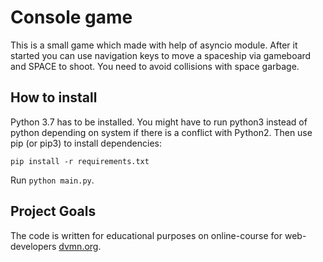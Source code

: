 # Console game

This is a small game which made with help of asyncio module.
After it started you can use navigation keys to move a spaceship via gameboard and SPACE to shoot.
You need to avoid collisions with space garbage.

## How to install

Python 3.7 has to be installed. You might have to run python3 instead of python depending on system if there is a conflict with Python2. Then use pip (or pip3) to install dependencies:

```commandline
pip install -r requirements.txt
```

Run `python main.py`.

## Project Goals

The code is written for educational purposes on online-course for web-developers [dvmn.org](https://dvmn.org/).
